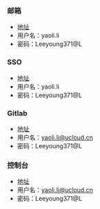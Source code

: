 ### 邮箱

* [地址](mail.ucloud.cn)
* 用户名：yaoli.li
* 密码：Leeyoung371@L


### SSO

* [地址](https://cas.ucloudadmin.com/cas/login)
* 用户名：yaoli.li
* 密码：Leeyoung371@L


### Gitlab

* [地址](https://git.ucloudadmin.com/)
* 用户名：yaoli.li@ucloud.cn
* 密码：Leeyoung371@L


### 控制台

* [地址](https://console.ucloud.cn/dashboard)
* 用户名：yaoli.li@ucloud.cn
* 密码：Leeyoung371@L
